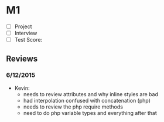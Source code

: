 # M1

- [ ] Project 
- [ ] Interview
- [ ] Test Score: 

## Reviews

### 6/12/2015

- Kevin: 
  - needs to review attributes and why inline styles are bad
  - had interpolation confused with concatenation (php)
  - needs to review the php require methods
  - need to do php variable types and everything after that

